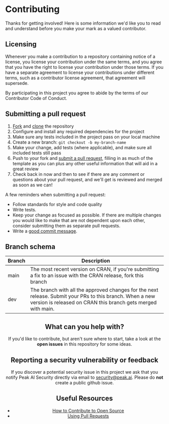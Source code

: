 # Contributing

Thanks for getting involved! Here is some information we'd like you to read and understand before you make your mark as a valued contributor.

## Licensing

Whenever you make a contribution to a repository containing notice of a license, you license your contribution under the same terms, and you agree that you have the right to license your contribution under those terms. If you have a separate agreement to license your contributions under different terms, such as a contributor license agreement, that agreement will supersede.

By participating in this project you agree to abide by the terms of our Contributor Code of Conduct.

## Submitting a pull request

1. [Fork](https://help.github.com/articles/fork-a-repo/) and [clone](https://help.github.com/en/github/creating-cloning-and-archiving-repositories/cloning-a-repository#about-cloning-a-repository) the repository
2. Configure and install any required dependencies for the project
3. Make sure any tests included in the project pass on your local machine
4. Create a new branch: `git checkout -b my-branch-name`
5. Make your change, add tests (where applicable), and make sure all included tests still pass
6. Push to your fork and [submit a pull request](https://help.github.com/articles/creating-a-pull-request-from-a-fork/), filling in as much of the template as you can plus any other useful information that will aid in a great review
7. Check back in now and then to see if there are any comment or questions about your pull request, and we'll get is reviewed and merged as soon as we can!

A few reminders when submitting a pull request:

- Follow standards for style and code quality
- Write tests.
- Keep your change as focused as possible. If there are multiple changes you would like to make that are not dependent upon each other, consider submitting them as separate pull requests.
- Write a [good commit message](http://tbaggery.com/2008/04/19/a-note-about-git-commit-messages.html).

## Branch schema

<center>

| Branch | Description                                                   |
|--------|---------------------------------------------------------------|
| main   | The most recent version on CRAN, if you're submitting a fix to an issue with the CRAN release, fork this branch |
| dev    | The branch with all the approved changes for the next release. Submit your PRs to this branch. When a new version is released on CRAN this branch gets merged with main. |

## What can you help with?

If you'd like to contribute, but aren't sure where to start, take a look at the **open issues** in this repository for some ideas.

## Reporting a security vulnerability or feedback

If you discover a potential security issue in this project we ask that you notify Peak AI Security directly via email to security@peak.ai. 
Please do **not** create a public github issue.

## Useful Resources

- [How to Contribute to Open Source](https://opensource.guide/how-to-contribute/)
- [Using Pull Requests](https://help.github.com/articles/about-pull-requests/)
